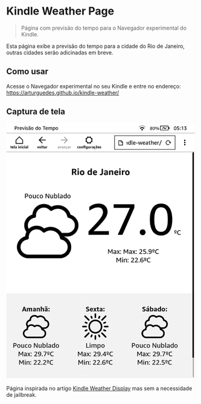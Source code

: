 # Kindle Weather Page
>Página com previsão do tempo para o Navegador experimental do Kindle.

Esta página exibe a previsão do tempo para a cidade do Rio de Janeiro, outras cidades serão adicinadas em breve.

## Como usar
Acesse o Navegador experimental no seu Kindle e entre no endereço: https://arturguedes.github.io/kindle-weather/

## Captura de tela
<img alt="Screen" src="/src/screen01.png" width="500">

Página inspirada no artigo [Kindle Weather Display](https://mpetroff.net/2012/09/kindle-weather-display/) mas sem a necessidade de jailbreak.
